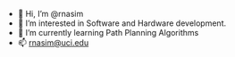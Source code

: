 - 👋 Hi, I’m @rnasim
- 👀 I’m interested in Software and Hardware development.
- 🌱 I’m currently learning Path Planning Algorithms
- 📫 rnasim@uci.edu

<!---
rnasim/rnasim is a ✨ special ✨ repository because its `README.md` (this file) appears on your GitHub profile.
You can click the Preview link to take a look at your changes.
--->
